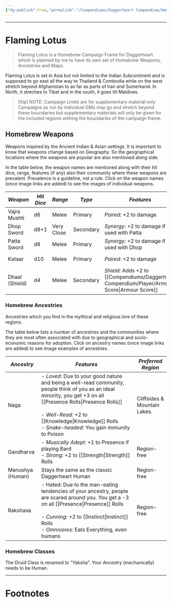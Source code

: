 ```yaml
---
{"dg-publish":true,"permalink":"/Compendiums/Daggerheart Compendium/Homebrew/Flaming Lotus/Flaming Lotus/","tags":["TTRPG"]}
---
```



---
# Flaming Lotus
> Flaming Lotus is a Homebrew Campaign Frame for Daggerheart which is planned by me to have its own set of Homebrew Weapons, Ancestries and Maps.

Flaming Lotus is set in Asia but not limited to the Indian Subcontinent and is supposed to go east all the way to Thailand & Combodia while on the west stretch beyond Afghanistan to as far as parts of Iran and Sumerkand. In North, it streches to Tibet and in the south, it goes till Maldives.

> [!tip] NOTE: Campaign Limits are for supplementary material only
> Campaigns as run by individual GMs may go and stretch beyond these boundaries but supplementary materials will only be given for the included regions withing the boundaries of the campaign frame.

## Homebrew Weapons
Weapons inspired by the Ancient Indian & Asian settings. It is important to know that weapons change based on Geography. So the geographical locations where the weapons are popular are also mentioned along side. 

In the table below, the weapon names are mentioned along with their hit dice, range, features (if any) also their community where these weapons are prevalent. Prevalence is a guideline, not a rule. 
Click on the weapon names (once image links are added) to see the images of individual weapons.

| ***Weapon***   | ***Hit Dice*** | ***Range*** | ***Type*** | ***Features***                             | ***Region***    |
| -------------- | -------------- | ----------- | ---------- | ------------------------------------------ | --------------- |
| Vajra Mushti   | d6             | Melee       | Primary    | *Paired*: +2 to damage                     | Coastal Regions |
| Dhop Sword     | d8+1           | Very Close  | Secondary  | *Synergy*: +2 to damage if used with Patta | Central India   |
| Patta Sword    | d8             | Melee       | Primary    | *Synergy:* +2 to damage if used with Dhop  | Central India   |
| Kataar         | d10            | Melee       | Primary    | *Paired:* +2 to damage                     | Region-free     |
| Dhaal (Shield) | d4             | Melee       | Secondary  | *Shield:* Adds +2 to [[Compendiums/Daggerheart Compendium/Player/Armour Score\|Armour Score]]      | Region-free     |

### Homebrew Ancestries
Ancestries which you find in the mythical and religious lore of these regions.

The table below lists a number of ancestries and the communities where they are most often associated with due to geographical and socio-economic reasons for adoption.
Click on ancestry names (once image links are added) to see image examples of ancestries.

| ***Ancestry***   | ***Features***                                                                                                                                                                                                                                      | ***Preferred Region***       |
| ---------------- | --------------------------------------------------------------------------------------------------------------------------------------------------------------------------------------------------------------------------------------------------- | ---------------------------- |
| Naga             | - *Loved:* Due to your good nature and being a well-read community, people think of you as an ideal minority, you get +3 on all [[Presence Rolls\|Presence Rolls]]<br><br>- *Well-Read:* +2 to [[Knowledge\|Knowledge]] Rolls<br>- *Snake-headed:* You gain immunity to Poison | Cliffsides & Mountain Lakes. |
| Gandharva        | - *Musically Adept:* +1 to Presence if playing Bard<br>- *Strong:* +2 to [[Strength\|Strength]] Rolls                                                                                                                                                         | Region-free                  |
| Manushya (Human) | Stays the same as the classic Daggerheart Human                                                                                                                                                                                                     | Region-free                  |
| Rakshasa         | - Hated: Due to the man-eating tendencies of your ancestry, people are scared around you. You get a -3 on all [[Presence\|Presence]] Rolls<br><br>- *Cunning:* +2 to [[Instinct\|Instinct]] Rolls<br>- *Omnivores:* Eats Everything, even humans                        | Region-free                  |

### Homebrew Classes
The Druid Class is renamed to "Yaksha". Your Ancestry (mechanically) needs to be Human.




---
# Footnotes